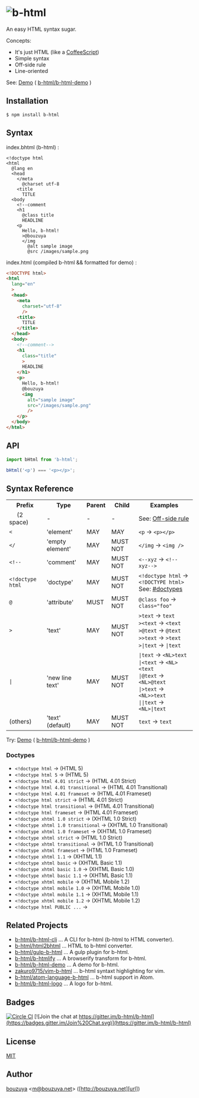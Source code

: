 # ![b-html](https://cloud.githubusercontent.com/assets/1221346/9085449/cab43882-3bb7-11e5-825e-f7db99cadfb8.png)

An easy HTML syntax sugar.

Concepts:

- It's just HTML (like a [CoffeeScript](http://coffeescript.org))
- Simple syntax
- Off-side rule
- Line-oriented

See: [Demo](http://b-html.github.io/b-html-demo/) ( [b-html/b-html-demo](https://github.com/b-html/b-html-demo/) )

## Installation

```
$ npm install b-html
```

## Syntax

index.bhtml (b-html) :

```b-html
<!doctype html
<html
  @lang en
  <head
    </meta
      @charset utf-8
    <title
      TITLE
  <body
    <!--comment
    <h1
      @class title
      HEADLINE
    <p
      Hello, b-html!
      >@bouzuya
      </img
        @alt sample image
        @src /images/sample.png
```

index.html (compiled b-html && formatted for demo) :

```html
<!DOCTYPE html>
<html
  lang="en"
  >
  <head>
    <meta
      charset="utf-8"
      />
    <title>
      TITLE
    </title>
  </head>
  <body>
    <!--comment-->
    <h1
      class="title"
      >
      HEADLINE
    </h1>
    <p>
      Hello, b-html!
      @bouzuya
      <img
        alt="sample image"
        src="/images/sample.png"
        />
    </p>
  </body>
</html>
```

## API

```javascript
import bHtml from 'b-html';

bHtml('<p') === '<p></p>';
```

## Syntax Reference

<table>
    <tr>
      <th>Prefix</th>
      <th>Type</th>
      <th>Parent</th>
      <th>Child</th>
      <th>Examples</th>
    </tr>
    <tr>
      <td><code>  </code> (2 space)</td>
      <td>-</td>
      <td>-</td>
      <td>-</td>
      <td>See: <a href="https://en.wikipedia.org/wiki/Off-side_rule">Off-side rule</a></td>
    </tr>
    <tr>
      <td><code>&lt;</code></td>
      <td>'element'</td>
      <td>MAY</td>
      <td>MAY</td>
      <td><code>&lt;p</code> -> <code>&lt;p&gt;&lt;/p&gt;</code></td>
    </tr>
    <tr>
      <td><code>&lt;/</code></td>
      <td>'empty element'</td>
      <td>MAY</td>
      <td>MUST NOT</td>
      <td><code>&lt;/img</code> -> <code>&lt;img /&gt;</code></td>
    </tr>
    <tr>
      <td><code>&lt;!--</code></td>
      <td>'comment'</td>
      <td>MAY</td>
      <td>MUST NOT</td>
      <td><code>&lt;--xyz</code> -> <code>&lt;!--xyz--&gt;</code></td>
    </tr>
    <tr>
      <td><code>&lt;!doctype html</code></td>
      <td>'doctype'</td>
      <td>MAY</td>
      <td>MUST NOT</td>
      <td><code>&lt;!doctype html</code> -> <code>&lt;!DOCTYPE html&gt;</code><br />See: <a href="#doctypes">#doctypes</a></td>
    </tr>
    <tr>
      <td><code>@</code></td>
      <td>'attribute'</td>
      <td>MUST</td>
      <td>MUST NOT</td>
      <td><code>@class foo</code> -> <code>class="foo"</code></td>
    </tr>
    <tr>
      <td><code>&gt;</code></td>
      <td>'text'</td>
      <td>MAY</td>
      <td>MUST NOT</td>
      <td>
        <code>&gt;text</code> -> <code>text</code><br />
        <code>&gt;&lt;text</code> -> <code>&lt;text</code><br />
        <code>&gt;@text</code> -> <code>@text</code><br />
        <code>&gt;&gt;text</code> -> <code>&gt;text</code><br />
        <code>&gt;|text</code> -> <code>|text</code>
      </td>
    </tr>
    <tr>
      <td><code>|</code></td>
      <td>'new line text'</td>
      <td>MAY</td>
      <td>MUST NOT</td>
      <td>
        <code>|text</code> -> <code>&lt;NL&gt;text</code><br />
        <code>|&lt;text</code> -> <code>&lt;NL&gt;&lt;text</code><br />
        <code>|@text</code> -> <code>&lt;NL&gt;@text</code><br />
        <code>|&gt;text</code> -> <code>&lt;NL&gt;&gt;text</code><br />
        <code>||text</code> -> <code>&lt;NL&gt;|text</code>
      </td>
    </tr>
    <tr>
      <td>(others)</td>
      <td>'text' (default)</td>
      <td>MAY</td>
      <td>MUST NOT</td>
      <td><code>text</code> -> <code>text</code></td>
    </tr>
</table>

Try: [Demo](http://b-html.github.io/b-html-demo/) ( [b-html/b-html-demo](https://github.com/b-html/b-html-demo/) )

### Doctypes

- `<!doctype html` -> (HTML 5)
- `<!doctype html 5` -> (HTML 5)
- `<!doctype html 4.01 strict` -> (HTML 4.01 Strict)
- `<!doctype html 4.01 transitional` -> (HTML 4.01 Transitional)
- `<!doctype html 4.01 frameset` -> (HTML 4.01 Frameset)
- `<!doctype html strict` -> (HTML 4.01 Strict)
- `<!doctype html transitional` -> (HTML 4.01 Transitional)
- `<!doctype html frameset` -> (HTML 4.01 Frameset)
- `<!doctype xhtml 1.0 strict` -> (XHTML 1.0 Strict)
- `<!doctype xhtml 1.0 transitional` -> (XHTML 1.0 Transitional)
- `<!doctype xhtml 1.0 frameset` -> (XHTML 1.0 Frameset)
- `<!doctype xhtml strict` -> (HTML 1.0 Strict)
- `<!doctype xhtml transitional` -> (HTML 1.0 Transitional)
- `<!doctype xhtml frameset` -> (HTML 1.0 Frameset)
- `<!doctype xhtml 1.1` -> (XHTML 1.1)
- `<!doctype xhtml basic` -> (XHTML Basic 1.1)
- `<!doctype xhtml basic 1.0` -> (XHTML Basic 1.0)
- `<!doctype xhtml basic 1.1` -> (XHTML Basic 1.1)
- `<!doctype xhtml mobile` -> (XHTML Mobile 1.2)
- `<!doctype xhtml mobile 1.0` -> (XHTML Mobile 1.0)
- `<!doctype xhtml mobile 1.1` -> (XHTML Mobile 1.1)
- `<!doctype xhtml mobile 1.2` -> (XHTML Mobile 1.2)
- `<!doctype html PUBLIC ...` -> <!DOCTYPE html PUBLIC ...>

## Related Projects

- [b-html/b-html-cli](https://github.com/b-html/b-html-cli) ... A CLI for b-html (b-html to HTML converter).
- [b-html/html2bhtml](https://github.com/b-html/html2bhtml) ... HTML to b-html converter.
- [b-html/gulp-b-html](https://github.com/b-html/gulp-b-html) ... A gulp plugin for b-html.
- [b-html/b-htmlify](https://github.com/b-html/b-htmlify) ... A browserify transform for b-html.
- [b-html/b-html-demo](https://github.com/b-html/b-html-demo) ... A demo for b-html.
- [zakuro9715/vim-b-html](https://github.com/zakuro9715/vim-b-html) ... b-html syntaxt highlighting for vim.
- [b-html/atom-language-b-html](https://github.com/b-html/atom-language-b-html) ... b-html support in Atom.
- [b-html/b-html-logo](https://github.com/b-html/b-html-logo) ... A logo for b-html.

## Badges

[![Circle CI](https://circleci.com/gh/b-html/b-html.svg?style=svg)](https://circleci.com/gh/b-html/b-html)
[![Join the chat at https://gitter.im/b-html/b-html](https://badges.gitter.im/Join%20Chat.svg)](https://gitter.im/b-html/b-html)

## License

[MIT](LICENSE)

## Author

[bouzuya][user] &lt;[m@bouzuya.net][email]&gt; ([http://bouzuya.net][url])

[user]: https://github.com/bouzuya
[email]: mailto:m@bouzuya.net
[url]: http://bouzuya.net
